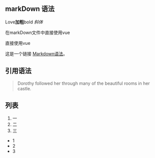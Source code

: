 ## markDown 语法
Love**加粗**bold *斜体*


<LastUpdated />




<div>
  <div>在markDown文件中直接使用vue</div>
  <p>直接使用vue</p>
  <span :class="$style.example"></span>
</div>

<script>
export default {
  props: ['slot-key'],
  mounted () {
    document.querySelector(`.${this.$style.example}`)
      .textContent = '这个块是被内联的脚本渲染的，样式也采用了内联样式。'
  }
}
</script>

<style module>
.example {
  color: #41b883;
}
</style>


这是一个链接 [Markdown语法](https://markdown.com.cn)。
## 引用语法
> Dorothy followed her through many of the beautiful rooms in her castle.
## 列表
1. 一
2. 二
3. 三  
- 1
- 2
- 3
